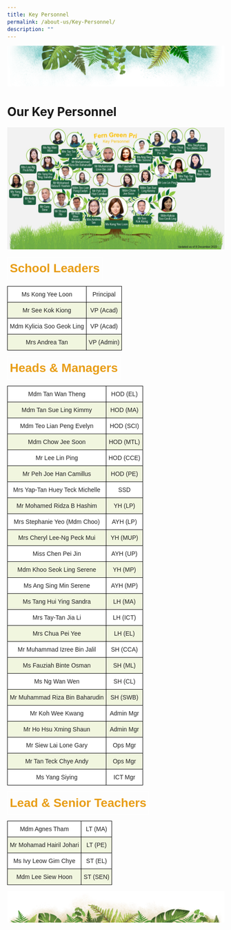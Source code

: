 ```yaml
---
title: Key Personnel
permalink: /about-us/Key-Personnel/
description: ""
---
```

![](/images/Banner.png)

# **Our Key Personnel**

![](/images/Staff/20221208_KP%20Org%20Chart.jpg)

<style type="text/css">
.tg  {border-collapse:collapse;border-spacing:0;}
.tg td{border-color:black;border-style:solid;border-width:1px;font-family:Arial, sans-serif;font-size:14px;
  overflow:hidden;padding:10px 5px;word-break:normal;}
.tg th{border-color:black;border-style:solid;border-width:1px;font-family:Arial, sans-serif;font-size:14px;
  font-weight:normal;overflow:hidden;padding:10px 5px;word-break:normal;}
.tg .tg-t6eb{border-color:#ffffff;color:#e89d16;font-size:28px;font-weight:bold;text-align:left;vertical-align:top}
</style>
<table class="tg">
<thead>
  <tr>
    <td class="tg-t6eb">School Leaders</td>
  </tr>
</thead>
</table>





<style type="text/css">
.tg  {border-collapse:collapse;border-spacing:0;}
.tg td{border-color:black;border-style:solid;border-width:1px;font-family:Arial, sans-serif;font-size:14px;
  overflow:hidden;padding:10px 5px;word-break:normal;}
.tg th{border-color:black;border-style:solid;border-width:1px;font-family:Arial, sans-serif;font-size:14px;
  font-weight:normal;overflow:hidden;padding:10px 5px;word-break:normal;}
.tg .tg-bn4z{background-color:#F1F6DF;color:#222;text-align:center;vertical-align:middle}
.tg .tg-a3j2{background-color:#FFF;color:#222;text-align:center;vertical-align:middle}
</style>
<table class="tg">
<thead>
  <tr>
    <th class="tg-a3j2"><span style="color:#222">Ms Kong Yee Loon</span></th>
    <th class="tg-a3j2"><span style="color:#222">Principal</span></th>
  </tr>
</thead>
<tbody>
  <tr>
    <td class="tg-bn4z"><span style="color:#222">Mr See Kok Kiong </span></td>
    <td class="tg-bn4z"><span style="color:#222"> VP (Acad)</span><br></td>
  </tr>
  <tr>
    <td class="tg-a3j2"><span style="color:#222">Mdm Kylicia Soo Geok Ling </span></td>
    <td class="tg-a3j2"><span style="color:#222">VP (Acad) </span></td>
  </tr>
  <tr>
    <td class="tg-bn4z"><span style="color:#222">Mrs Andrea Tan</span></td>
    <td class="tg-bn4z"><span style="color:#222">VP (Admin) </span></td>
  </tr>
</tbody>
</table>


<style type="text/css">
.tg  {border-collapse:collapse;border-spacing:0;}
.tg td{border-color:black;border-style:solid;border-width:1px;font-family:Arial, sans-serif;font-size:14px;
  overflow:hidden;padding:10px 5px;word-break:normal;}
.tg th{border-color:black;border-style:solid;border-width:1px;font-family:Arial, sans-serif;font-size:14px;
  font-weight:normal;overflow:hidden;padding:10px 5px;word-break:normal;}
.tg .tg-t6eb{border-color:#ffffff;color:#e89d16;font-size:28px;font-weight:bold;text-align:left;vertical-align:top}
</style>
<table class="tg">
<thead>
  <tr>
    <td class="tg-t6eb">Heads &amp; Managers</td>
  </tr>
</thead>
</table>


<style type="text/css">
.tg  {border-collapse:collapse;border-spacing:0;}
.tg td{border-color:black;border-style:solid;border-width:1px;font-family:Arial, sans-serif;font-size:14px;
  overflow:hidden;padding:10px 5px;word-break:normal;}
.tg th{border-color:black;border-style:solid;border-width:1px;font-family:Arial, sans-serif;font-size:14px;
  font-weight:normal;overflow:hidden;padding:10px 5px;word-break:normal;}
.tg .tg-bn4z{background-color:#F1F6DF;color:#222;text-align:center;vertical-align:middle}
.tg .tg-a3j2{background-color:#FFF;color:#222;text-align:center;vertical-align:middle}
</style>
<table class="tg">
<thead>
  <tr>
    <th class="tg-a3j2"><span style="color:#222">Mdm Tan Wan Theng</span></th>
    <th class="tg-a3j2"><span style="color:#222">HOD (EL)</span></th>
  </tr>
</thead>
<tbody>
  <tr>
    <td class="tg-bn4z"><span style="color:#222">Mdm Tan Sue Ling Kimmy</span></td>
    <td class="tg-bn4z"><span style="color:#222">HOD (MA)</span></td>
  </tr>
  <tr>
    <td class="tg-a3j2"><span style="color:#222"> Mdm Teo Lian Peng Evelyn</span></td>
    <td class="tg-a3j2"><span style="color:#222">HOD (SCI) </span></td>
  </tr>
  <tr>
    <td class="tg-bn4z"><span style="color:#222">Mdm Chow Jee Soon</span></td>
    <td class="tg-bn4z"><span style="color:#222"> HOD (MTL)</span></td>
  </tr>
  <tr>
    <td class="tg-a3j2"><span style="color:#222"> Mr Lee Lin Ping</span></td>
    <td class="tg-a3j2"><span style="color:#222">HOD (CCE) </span></td>
  </tr>
  <tr>
    <td class="tg-bn4z"><span style="color:#222"> Mr Peh Joe Han Camillus</span></td>
    <td class="tg-bn4z"><span style="color:#222">HOD (PE)</span></td>
  </tr>
  <tr>
    <td class="tg-a3j2"><span style="color:#222"> Mrs Yap-Tan Huey Teck Michelle</span></td>
    <td class="tg-a3j2"><span style="color:#222">SSD </span></td>
  </tr>
  <tr>
    <td class="tg-bn4z"><span style="color:#222"> Mr Mohamed Ridza B Hashim</span></td>
    <td class="tg-bn4z"><span style="color:#222">YH (LP) </span></td>
  </tr>
  <tr>
    <td class="tg-a3j2"><span style="color:#222">Mrs Stephanie Yeo (Mdm Choo) </span></td>
    <td class="tg-a3j2"><span style="color:#222">AYH (LP) </span></td>
  </tr>
  <tr>
    <td class="tg-bn4z"><span style="color:#222"> Mrs Cheryl Lee-Ng Peck Mui</span></td>
    <td class="tg-bn4z"><span style="color:#222">YH (MUP) </span></td>
  </tr>
  <tr>
    <td class="tg-a3j2"><span style="color:#222">Miss Chen Pei Jin</span></td>
    <td class="tg-a3j2"><span style="color:#222">AYH (UP) </span></td>
  </tr>
   <tr>
    <td class="tg-bn4z"><span style="color:#222">Mdm Khoo Seok Ling Serene </span></td>
    <td class="tg-bn4z"><span style="color:#222"> YH (MP)</span></td>
  </tr>
	<tr>
    <td class="tg-a3j2"><span style="color:#222">Ms Ang Sing Min Serene </span></td>
    <td class="tg-a3j2"><span style="color:#222"> AYH (MP)</span></td>
  </tr>
  <tr>
    <td class="tg-bn4z"><span style="color:#222"> Ms Tang Hui Ying Sandra</span></td>
    <td class="tg-bn4z"><span style="color:#222">LH (MA) </span></td>
  </tr>
  <tr>
    <td class="tg-a3j2"><span style="color:#222"> Mrs Tay-Tan Jia Li</span></td>
    <td class="tg-a3j2"><span style="color:#222">LH (ICT) </span></td>
  </tr>
  <tr>
    <td class="tg-bn4z"><span style="color:#222"> Mrs Chua Pei Yee</span></td>
    <td class="tg-bn4z"><span style="color:#222">LH (EL) </span></td>
  </tr>
  <tr>
    <td class="tg-a3j2"><span style="color:#222"> Mr Muhammad Izree Bin Jalil</span></td>
    <td class="tg-a3j2"><span style="color:#222">SH (CCA) </span></td>
  </tr>
  <tr>
    <td class="tg-bn4z"><span style="color:#222"> Ms Fauziah Binte Osman</span></td>
    <td class="tg-bn4z"><span style="color:#222">SH (ML) </span></td>
  </tr>
  <tr>
    <td class="tg-a3j2"><span style="color:#222">Ms Ng Wan Wen </span></td>
    <td class="tg-a3j2"><span style="color:#222"> SH (CL)</span></td>
  </tr>
  <tr>
    <td class="tg-bn4z"><span style="color:#222"> Mr Muhammad Riza Bin Baharudin</span></td>
    <td class="tg-bn4z"><span style="color:#222">SH (SWB) </span></td>
  </tr>
  <tr>
    <td class="tg-a3j2"><span style="color:#222"> Mr Koh Wee Kwang</span></td>
    <td class="tg-a3j2"><span style="color:#222">Admin Mgr</span></td>
  </tr>
  <tr>
    <td class="tg-bn4z"><span style="color:#222">Mr Ho Hsu Xming Shaun </span></td>
    <td class="tg-bn4z"><span style="color:#222">Admin Mgr</span></td>
  </tr>
  <tr>
    <td class="tg-a3j2"><span style="color:#222"> Mr Siew Lai Lone Gary</span></td>
    <td class="tg-a3j2"><span style="color:#222">Ops Mgr </span></td>
  </tr>
  <tr>
    <td class="tg-bn4z"><span style="color:#222">Mr Tan Teck Chye Andy </span></td>
    <td class="tg-bn4z"><span style="color:#222">Ops Mgr </span></td>
  </tr>
  <tr>
    <td class="tg-a3j2"><span style="color:#222">Ms Yang Siying </span></td>
    <td class="tg-a3j2"><span style="color:#222"> ICT Mgr</span></td>
  </tr>
</tbody>
</table>

<style type="text/css">
.tg  {border-collapse:collapse;border-spacing:0;}
.tg td{border-color:black;border-style:solid;border-width:1px;font-family:Arial, sans-serif;font-size:14px;
  overflow:hidden;padding:10px 5px;word-break:normal;}
.tg th{border-color:black;border-style:solid;border-width:1px;font-family:Arial, sans-serif;font-size:14px;
  font-weight:normal;overflow:hidden;padding:10px 5px;word-break:normal;}
.tg .tg-t6eb{border-color:#ffffff;color:#e89d16;font-size:28px;font-weight:bold;text-align:left;vertical-align:top}
</style>
<table class="tg">
<thead>
  <tr>
    <td class="tg-t6eb">Lead &amp; Senior Teachers</td>
  </tr>
</thead>
</table>

<style type="text/css">
.tg  {border-collapse:collapse;border-spacing:0;}
.tg td{border-color:black;border-style:solid;border-width:1px;font-family:Arial, sans-serif;font-size:14px;
  overflow:hidden;padding:10px 5px;word-break:normal;}
.tg th{border-color:black;border-style:solid;border-width:1px;font-family:Arial, sans-serif;font-size:14px;
  font-weight:normal;overflow:hidden;padding:10px 5px;word-break:normal;}
.tg .tg-bn4z{background-color:#F1F6DF;color:#222;text-align:center;vertical-align:middle}
.tg .tg-a3j2{background-color:#FFF;color:#222;text-align:center;vertical-align:middle}
</style>
<table class="tg">
<thead>
  <tr>
    <th class="tg-a3j2"><span style="color:#222">Mdm Agnes Tham</span></th>
    <th class="tg-a3j2"><span style="color:#222">LT (MA)</span></th>
  </tr>
</thead>
<tbody>
  <tr>
    <td class="tg-bn4z"><span style="color:#222"> Mr Mohamad Hairil Johari</span></td>
    <td class="tg-bn4z"><span style="color:#222">LT (PE) </span></td>
  </tr>
  <tr>
    <td class="tg-a3j2"><span style="color:#222">Ms Ivy Leow Gim Chye</span></td>
    <td class="tg-a3j2"><span style="color:#222">ST (EL)</span></td>
  </tr>
  <tr>
    <td class="tg-bn4z"><span style="color:#222"> Mdm Lee Siew Hoon</span></td>
    <td class="tg-bn4z"><span style="color:#222"> ST (SEN)</span></td>
  </tr>
</tbody>
</table>


![](/images/bg-bottom.png)